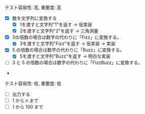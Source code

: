 テスト容易性: 高, 重要度: 高
- [x] 数を文字列に変換する
  - [x] 1を渡すと文字列"1"を返す -> 仮実装
  - [x] 2を渡すと文字列"2"を返す -> 三角測量

- [x] 3の倍数の場合は数字の代わりに「Fizz」に変換する。
  - [x] 3を渡すと文字列"Fizz"を返す -> 仮実装 → 実装
- [x] 5 の倍数の場合は数字の代わりに「Buzz」に変換する。
  - [x] 5を渡すと文字列"Buzz"を返す → 明白な実装
- [ ] 3 と 5 の倍数の場合は数字の代わりに「FizzBuzz」に変換する。
- 
テスト容易性: 低, 重要度: 低
- [ ] 出力する
- [ ] 1 から n まで
- [ ] 1 から 100 まで